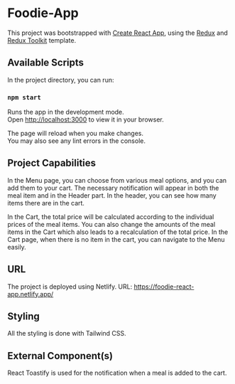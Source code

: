 # Foodie-App

This project was bootstrapped with [Create React App](https://github.com/facebook/create-react-app), using the [Redux](https://redux.js.org/) and [Redux Toolkit](https://redux-toolkit.js.org/) template.

## Available Scripts

In the project directory, you can run:

### `npm start`

Runs the app in the development mode.\
Open [http://localhost:3000](http://localhost:3000) to view it in your browser.

The page will reload when you make changes.\
You may also see any lint errors in the console.

## Project Capabilities

In the Menu page, you can choose from various meal options, and you can add them to your cart. The necessary notification will appear in both the meal item and in the Header part. In the header, you can see how many items there are in the cart.

In the Cart, the total price will be calculated according to the individual prices of the meal items. You can also change the amounts of the meal items in the Cart which also leads to a recalculation of the total price. In the Cart page, when there is no item in the cart, you can navigate to the Menu easily.

## URL

The project is deployed using Netlify. URL: https://foodie-react-app.netlify.app/

## Styling

All the styling is done with Tailwind CSS.

## External Component(s)

React Toastify is used for the notification when a meal is added to the cart.
